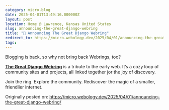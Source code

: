 ```yaml
---
category: micro.blog
date: 2025-04-01T13:49:16.000000Z
layout: post
location: Home @ Lawrence, Kansas United States
slug: announcing-the-great-django-webring
title: "💍 Announcing The Great Django Webring"
redirect_to: https://micro.webology.dev/2025/04/01/announcing-the-great-django-webring/
tags:
---
```


Blogging is back, so why not bring back Webrings, too?

**[The Great Django Webring](https://djangowebring.com)** is a tribute to the early web. It’s a cozy loop of community sites and projects, all linked together jor the joy of discovery.

Join the ring. Explore the community. Rediscover the magic of a smaller, friendlier internet.

Originally posted on: https://micro.webology.dev/2025/04/01/announcing-the-great-django-webring/

